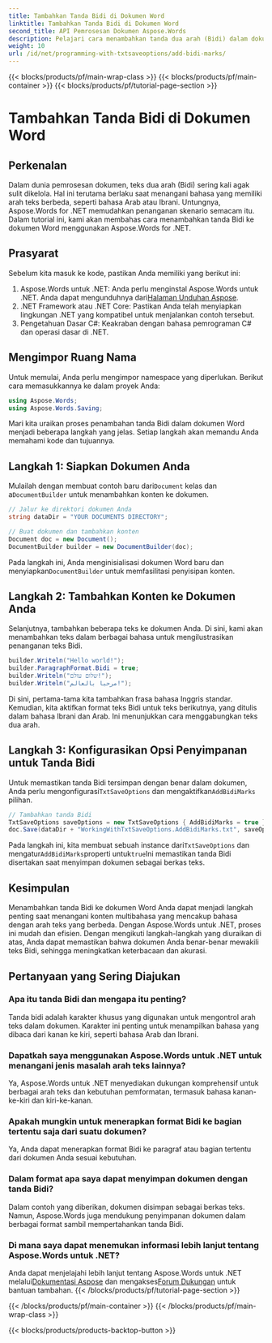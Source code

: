 ```yaml
---
title: Tambahkan Tanda Bidi di Dokumen Word
linktitle: Tambahkan Tanda Bidi di Dokumen Word
second_title: API Pemrosesan Dokumen Aspose.Words
description: Pelajari cara menambahkan tanda dua arah (Bidi) dalam dokumen Word menggunakan Aspose.Words untuk .NET dengan panduan ini. Pastikan arah teks yang tepat untuk konten multibahasa.
weight: 10
url: /id/net/programming-with-txtsaveoptions/add-bidi-marks/
---
```


{{< blocks/products/pf/main-wrap-class >}}
{{< blocks/products/pf/main-container >}}
{{< blocks/products/pf/tutorial-page-section >}}

# Tambahkan Tanda Bidi di Dokumen Word

## Perkenalan

Dalam dunia pemrosesan dokumen, teks dua arah (Bidi) sering kali agak sulit dikelola. Hal ini terutama berlaku saat menangani bahasa yang memiliki arah teks berbeda, seperti bahasa Arab atau Ibrani. Untungnya, Aspose.Words for .NET memudahkan penanganan skenario semacam itu. Dalam tutorial ini, kami akan membahas cara menambahkan tanda Bidi ke dokumen Word menggunakan Aspose.Words for .NET.

## Prasyarat

Sebelum kita masuk ke kode, pastikan Anda memiliki yang berikut ini:

1. Aspose.Words untuk .NET: Anda perlu menginstal Aspose.Words untuk .NET. Anda dapat mengunduhnya dari[Halaman Unduhan Aspose](https://releases.aspose.com/words/net/).
2. .NET Framework atau .NET Core: Pastikan Anda telah menyiapkan lingkungan .NET yang kompatibel untuk menjalankan contoh tersebut.
3. Pengetahuan Dasar C#: Keakraban dengan bahasa pemrograman C# dan operasi dasar di .NET.

## Mengimpor Ruang Nama

Untuk memulai, Anda perlu mengimpor namespace yang diperlukan. Berikut cara memasukkannya ke dalam proyek Anda:

```csharp
using Aspose.Words;
using Aspose.Words.Saving;
```

Mari kita uraikan proses penambahan tanda Bidi dalam dokumen Word menjadi beberapa langkah yang jelas. Setiap langkah akan memandu Anda memahami kode dan tujuannya.

## Langkah 1: Siapkan Dokumen Anda

 Mulailah dengan membuat contoh baru dari`Document` kelas dan a`DocumentBuilder` untuk menambahkan konten ke dokumen.

```csharp
// Jalur ke direktori dokumen Anda
string dataDir = "YOUR DOCUMENTS DIRECTORY";

// Buat dokumen dan tambahkan konten
Document doc = new Document();
DocumentBuilder builder = new DocumentBuilder(doc);
```

 Pada langkah ini, Anda menginisialisasi dokumen Word baru dan menyiapkan`DocumentBuilder` untuk memfasilitasi penyisipan konten.

## Langkah 2: Tambahkan Konten ke Dokumen Anda

Selanjutnya, tambahkan beberapa teks ke dokumen Anda. Di sini, kami akan menambahkan teks dalam berbagai bahasa untuk mengilustrasikan penanganan teks Bidi.

```csharp
builder.Writeln("Hello world!");
builder.ParagraphFormat.Bidi = true;
builder.Writeln("שלום עולם!");
builder.Writeln("مرحبا بالعالم!");
```

Di sini, pertama-tama kita tambahkan frasa bahasa Inggris standar. Kemudian, kita aktifkan format teks Bidi untuk teks berikutnya, yang ditulis dalam bahasa Ibrani dan Arab. Ini menunjukkan cara menggabungkan teks dua arah.

## Langkah 3: Konfigurasikan Opsi Penyimpanan untuk Tanda Bidi

 Untuk memastikan tanda Bidi tersimpan dengan benar dalam dokumen, Anda perlu mengonfigurasi`TxtSaveOptions` dan mengaktifkan`AddBidiMarks` pilihan.

```csharp
// Tambahkan tanda Bidi
TxtSaveOptions saveOptions = new TxtSaveOptions { AddBidiMarks = true };
doc.Save(dataDir + "WorkingWithTxtSaveOptions.AddBidiMarks.txt", saveOptions);
```

 Pada langkah ini, kita membuat sebuah instance dari`TxtSaveOptions` dan mengatur`AddBidiMarks`properti untuk`true`Ini memastikan tanda Bidi disertakan saat menyimpan dokumen sebagai berkas teks.

## Kesimpulan

Menambahkan tanda Bidi ke dokumen Word Anda dapat menjadi langkah penting saat menangani konten multibahasa yang mencakup bahasa dengan arah teks yang berbeda. Dengan Aspose.Words untuk .NET, proses ini mudah dan efisien. Dengan mengikuti langkah-langkah yang diuraikan di atas, Anda dapat memastikan bahwa dokumen Anda benar-benar mewakili teks Bidi, sehingga meningkatkan keterbacaan dan akurasi.

## Pertanyaan yang Sering Diajukan

### Apa itu tanda Bidi dan mengapa itu penting?
Tanda bidi adalah karakter khusus yang digunakan untuk mengontrol arah teks dalam dokumen. Karakter ini penting untuk menampilkan bahasa yang dibaca dari kanan ke kiri, seperti bahasa Arab dan Ibrani.

### Dapatkah saya menggunakan Aspose.Words untuk .NET untuk menangani jenis masalah arah teks lainnya?
Ya, Aspose.Words untuk .NET menyediakan dukungan komprehensif untuk berbagai arah teks dan kebutuhan pemformatan, termasuk bahasa kanan-ke-kiri dan kiri-ke-kanan.

### Apakah mungkin untuk menerapkan format Bidi ke bagian tertentu saja dari suatu dokumen?
Ya, Anda dapat menerapkan format Bidi ke paragraf atau bagian tertentu dari dokumen Anda sesuai kebutuhan.

### Dalam format apa saya dapat menyimpan dokumen dengan tanda Bidi?
Dalam contoh yang diberikan, dokumen disimpan sebagai berkas teks. Namun, Aspose.Words juga mendukung penyimpanan dokumen dalam berbagai format sambil mempertahankan tanda Bidi.

### Di mana saya dapat menemukan informasi lebih lanjut tentang Aspose.Words untuk .NET?
 Anda dapat menjelajahi lebih lanjut tentang Aspose.Words untuk .NET melalui[Dokumentasi Aspose](https://reference.aspose.com/words/net/) dan mengakses[Forum Dukungan](https://forum.aspose.com/c/words/8) untuk bantuan tambahan.
{{< /blocks/products/pf/tutorial-page-section >}}

{{< /blocks/products/pf/main-container >}}
{{< /blocks/products/pf/main-wrap-class >}}

{{< blocks/products/products-backtop-button >}}
